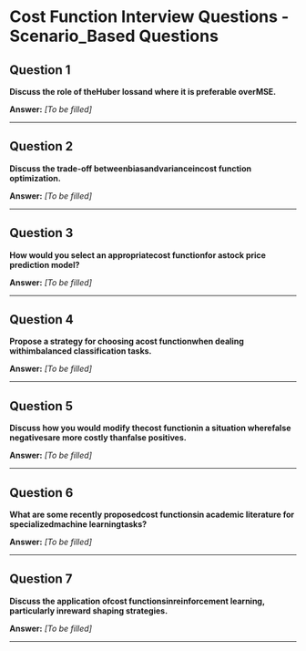 # Cost Function Interview Questions - Scenario_Based Questions

## Question 1

**Discuss the role of theHuber lossand where it is preferable overMSE.**

**Answer:** _[To be filled]_

---

## Question 2

**Discuss the trade-off betweenbiasandvarianceincost function optimization.**

**Answer:** _[To be filled]_

---

## Question 3

**How would you select an appropriatecost functionfor astock price prediction model?**

**Answer:** _[To be filled]_

---

## Question 4

**Propose a strategy for choosing acost functionwhen dealing withimbalanced classification tasks.**

**Answer:** _[To be filled]_

---

## Question 5

**Discuss how you would modify thecost functionin a situation wherefalse negativesare more costly thanfalse positives.**

**Answer:** _[To be filled]_

---

## Question 6

**What are some recently proposedcost functionsin academic literature for specializedmachine learningtasks?**

**Answer:** _[To be filled]_

---

## Question 7

**Discuss the application ofcost functionsinreinforcement learning, particularly inreward shaping strategies.**

**Answer:** _[To be filled]_

---

